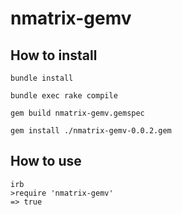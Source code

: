 # nmatrix-gemv #

## How to install ##
`bundle install`

`bundle exec rake compile`

`gem build nmatrix-gemv.gemspec`

`gem install ./nmatrix-gemv-0.0.2.gem`

## How to use ##
```
irb
>require 'nmatrix-gemv'
=> true
```

